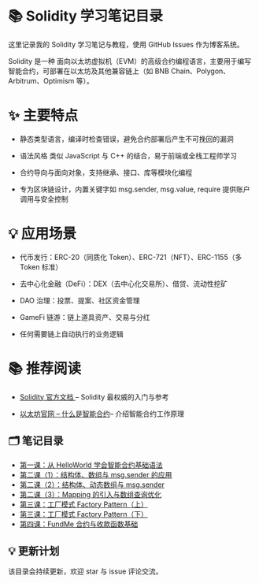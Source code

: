 # 📚 Solidity 学习笔记目录

这里记录我的 Solidity 学习笔记与教程，使用 GitHub Issues 作为博客系统。

Solidity 是一种 面向以太坊虚拟机（EVM）的高级合约编程语言，主要用于编写智能合约，可部署在以太坊及其他兼容链上（如 BNB Chain、Polygon、Arbitrum、Optimism 等）。

# ✨ 主要特点
- 静态类型语言，编译时检查错误，避免合约部署后产生不可挽回的漏洞

- 语法风格 类似 JavaScript 与 C++ 的结合，易于前端或全栈工程师学习

- 合约导向与面向对象，支持继承、接口、库等模块化编程

- 专为区块链设计，内置关键字如 msg.sender, msg.value, require 提供账户调用与安全控制

# 💡 应用场景
- 代币发行：ERC-20（同质化 Token）、ERC-721（NFT）、ERC-1155（多 Token 标准）

- 去中心化金融（DeFi）：DEX（去中心化交易所）、借贷、流动性挖矿

- DAO 治理：投票、提案、社区资金管理

- GameFi 链游：链上道具资产、交易与分红

- 任何需要链上自动执行的业务逻辑

# 📚 推荐阅读
- [Solidity 官方文档 ](https://docs.soliditylang.org/)– Solidity 最权威的入门与参考

- [以太坊官网 – 什么是智能合约](https://ethereum.org/zh/developers/docs/smart-contracts/)– 介绍智能合约工作原理


## 🗂️ 笔记目录

- [第一课：从 HelloWorld 学会智能合约基础语法](https://github.com/Cherryctl/Solidity-study-notes/issues/1)
- [第二课（1）：结构体、数组与 msg.sender 的应用](https://github.com/Cherryctl/Solidity-study-notes/issues/2)
- [第二课（2）：结构体、动态数组与 msg.sender](https://github.com/Cherryctl/Solidity-study-notes/issues/3)
- [第二课（3）：Mapping 的引入与数组查询优化](https://github.com/Cherryctl/Solidity-study-notes/issues/4)
- [第三课：工厂模式 Factory Pattern（上）](https://github.com/Cherryctl/Solidity-study-notes/issues/5)
- [第三课：工厂模式 Factory Pattern（下）](https://github.com/Cherryctl/Solidity-study-notes/issues/6)
- [第四课：FundMe 合约与收款函数基础](https://github.com/Cherryctl/Solidity-study-notes/issues/7)

## 💡 更新计划

该目录会持续更新，欢迎 star 与 issue 评论交流。

